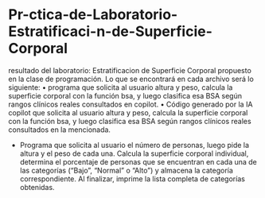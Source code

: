 # Pr-ctica-de-Laboratorio-Estratificaci-n-de-Superficie-Corporal
resultado del laboratorio: Estratificacion de Superficie  Corporal propuesto en la clase de programación. Lo que se encontrará en cada archivo será lo siguiente: 
•  programa que solicita al usuario altura y peso, calcula la superficie corporal con la función bsa, y luego clasifica esa BSA según rangos clínicos reales consultados en copilot. 
•  Código generado por la IA copilot que solicita al usuario altura y peso, calcula la superficie corporal con la función bsa, y luego clasifica esa BSA según rangos clínicos reales consultados en la mencionada. 
* Programa que solicita al usuario el número de personas, luego pide la altura y el peso de cada una. Calcula la superficie corporal individual, determina el porcentaje de personas que se encuentran en cada una de las categorías (“Bajo”, “Normal” o “Alto”) y almacena la categoría correspondiente. Al finalizar, imprime la lista completa de categorías obtenidas.
